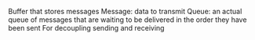 Buffer that stores messages
Message: data to transmit
Queue: an actual queue of messages that are waiting to be delivered in the order they have been sent
For decoupling sending and receiving
